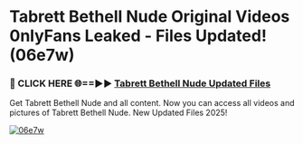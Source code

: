 # Tabrett Bethell Nude Original Videos 0nlyFans Leaked - Files Updated! (06e7w)

<h3>🔴 CLICK HERE 🌐==►► <a href="https://tinyurl.com/y5r63du9" rel="nofollow">Tabrett Bethell Nude Updated Files</a></h3>

Get Tabrett Bethell Nude and all content. Now you can access all videos and pictures of Tabrett Bethell Nude. New Updated Files 2025!

[![06e7w](https://i.imgur.com/UVo9nyh.gif)](https://tinyurl.com/y5r63du9)